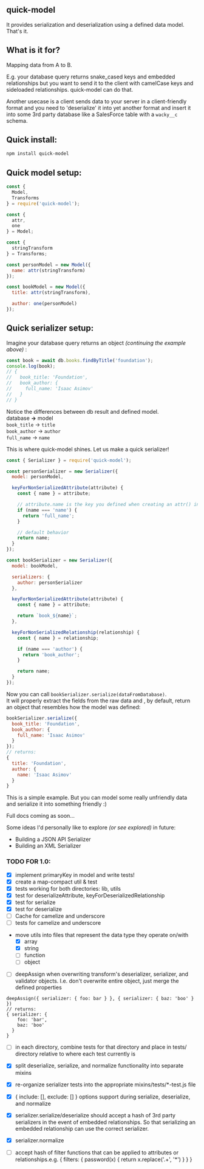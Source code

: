 ## quick-model

It provides serialization and deserialization using a defined data model. That's it.

## What is it for?
Mapping data from A to B.

E.g. your database query returns snake\_cased keys and embedded relationships but you want to send it to the client with camelCase keys and sideloaded relationships. quick-model can do that.  

Another usecase is a client sends data to your server in a client-friendly format and you need to 'deserialize' it into yet another format and insert it into some 3rd party database like a SalesForce table with a `wacky__c` schema.

## Quick install:
```bash
npm install quick-model
```

## Quick model setup:
```js
const {
  Model,
  Transforms
} = require('quick-model');

const {
  attr,
  one
} = Model;

const {
  stringTransform
} = Transforms;

const personModel = new Model({
  name: attr(stringTransform)
});

const bookModel = new Model({
  title: attr(stringTransform),

  author: one(personModel)
});
```

## Quick serializer setup:
Imagine your database query returns an object _(continuing the example above)_ :
```js
const book = await db.books.findByTitle('foundation');
console.log(book);
// {
//   book_title: 'Foundation',
//   book_author: {
//     full_name: 'Isaac Asimov'
//   }
// }
```
Notice the differences between db result and defined model.  
database **->** model  
`book_title` -> `title`  
`book_author` -> `author`  
`full_name` -> `name`  

This is where quick-model shines. Let us make a quick serializer!
```js
const { Serializer } = require('quick-model');

const personSerializer = new Serializer({
  model: personModel,

  keyForNonSerializedAttribute(attribute) {
    const { name } = attribute;

    // attribute.name is the key you defined when creating an attr() in your model.
    if (name === 'name') {
      return 'full_name';
    }

    // default behavior
    return name;
  }
});

const bookSerializer = new Serializer({
  model: bookModel,

  serializers: {
    author: personSerializer
  },

  keyForNonSerializedAttribute(attribute) {
    const { name } = attribute;

    return `book_${name}`;
  },

  keyForNonSerializedRelationship(relationship) {
    const { name } = relationship;

    if (name === 'author') {
      return 'book_author';
    }

    return name;
  }
});
```
Now you can call `bookSerializer.serialize(dataFromDatabase)`.  
It will properly extract the fields from the raw data and , by default, return an object that resembles how the model was defined:
```js
bookSerializer.serialize({
  book_title: 'Foundation',
  book_author: {
    full_name: 'Isaac Asimov'
  }
});
// returns:
{
  title: 'Foundation',
  author: {
    name: 'Isaac Asimov'
  }
}
```
This is a simple example. But you can model some really unfriendly data and serialize it into something friendly :)

Full docs coming as soon...

Some ideas I'd personally like to explore _(or see explored)_ in future:
- Building a JSON API Serializer
- Building an XML Serializer


### TODO FOR 1.0:
- [x] implement primaryKey in model and write tests!
- [x] create a map-compact util & test
- [x] tests working for both directories: lib, utils
- [x] test for deserializeAttribute, keyForDeserializedRelationship
- [x] test for serialize
- [x] test for deserialize
- [ ] Cache for camelize and underscore
- [ ] tests for camelize and underscore
- move utils into files that represent the data type they operate on/with
  - [x] array
  - [x] string
  - [ ] function
  - [ ] object

- [ ] deepAssign when overwriting transform's deserializer, serializer, and validator objects. I.e. don't overwrite entire object, just merge the defined properties
```
deepAssign({ serializer: { foo: bar } }, { serializer: { baz: 'boo' } })
// returns:
{ serializer: {
    foo: 'bar',
    baz: 'boo'
  }
}
```
- [ ] in each directory, combine tests for that directory and place in tests/ directory relative to where each test currently is
- [x] split deserialize, serialize, and normalize functionality into separate mixins
- [x] re-organize serializer tests into the appropriate mixins/tests/\*-test.js file
- [x] { include: [], exclude: [] } options support during serialize, deserialize, and normalize
- [x] serializer.serialize/deserialize should accept a hash of 3rd party serializers in the event of embedded relationships. So that serializing an embedded relationship can use the correct serializer.
- [x] serializer.normalize

- [ ] accept hash of filter functions that can be applied to attributes or relationships.e.g. { filters: { password(x) { return x.replace('.+', '\*') } } }
